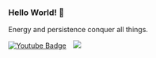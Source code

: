 ### Hello World! 👋

Energy and persistence conquer all things. 

 [![Youtube Badge](https://img.shields.io/badge/Youtube-ff0000?style=flat-square&logo=youtube&link=https://www.youtube.com/channel/UC2sooVbjysJXfUi5si-UMtg)](https://www.youtube.com/channel/UC2sooVbjysJXfUi5si-UMtg)
<a href="https://www.instagram.com/jung1_song/">
    <img 
        src="http://img.shields.io/badge/-Instagram-black?style=flat&logo=Instagram&link=https://www.instagram.com/jung1_song/"
        style="height : auto; margin-left : 10px; margin-right : 10px;"/>
</a>

<!--
**drow724/drow724** is a ✨ _special_ ✨ repository because its `README.md` (this file) appears on your GitHub profile.

Here are some ideas to get you started:

- 🔭 I’m currently working on ...
- 🌱 I’m currently learning ...
- 👯 I’m looking to collaborate on ...
- 🤔 I’m looking for help with ...
- 💬 Ask me about ...
- 📫 How to reach me: ...
- 😄 Pronouns: ...
- ⚡ Fun fact: ...
-->
